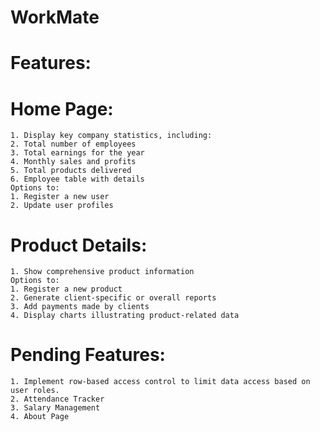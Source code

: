 # WorkMate

# Features:
# Home Page:
    1. Display key company statistics, including:
    2. Total number of employees
    3. Total earnings for the year
    4. Monthly sales and profits
    5. Total products delivered
    6. Employee table with details
    Options to:
    1. Register a new user
    2. Update user profiles
# Product Details:
    1. Show comprehensive product information
    Options to:
    1. Register a new product
    2. Generate client-specific or overall reports
    3. Add payments made by clients
    4. Display charts illustrating product-related data
# Pending Features:
    1. Implement row-based access control to limit data access based on user roles.
    2. Attendance Tracker
    3. Salary Management
    4. About Page

